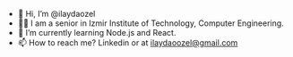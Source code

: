 - 👋 Hi, I’m @ilaydaozel
- 👩‍🎓  I am a senior in Izmir Institute of Technology, Computer Engineering.
- 🌱 I’m currently learning Node.js and React.
- 📫 How to reach me? Linkedin or at ilaydaoozel@gmail.com

<!---
ilaydaozel/ilaydaozel is a ✨ special ✨ repository because its `README.md` (this file) appears on your GitHub profile.
You can click the Preview link to take a look at your changes.
--->
